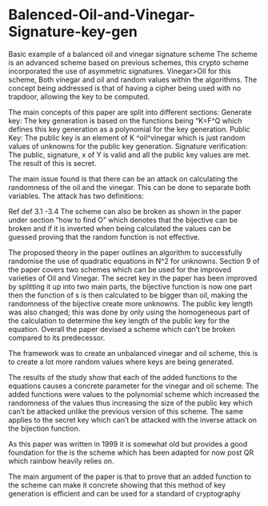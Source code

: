 # Balenced-Oil-and-Vinegar-Signature-key-gen
Basic example  of a balanced oil and vinegar signature scheme
The scheme is an advanced scheme based on previous schemes, this crypto scheme incorporated the use of asymmetric signatures.
Vinegar>Oil for this scheme, Both vinegar and oil and random values within the algorithms. 
The concept being addressed is that of having a cipher being used with no trapdoor, allowing the key to be computed. 

The main concepts of this paper are split into different sections:
Generate key:
The key generation is based on the functions being “K=F^Q  which defines this key generation as a polynomial for the key generation. 
Public Key:
The public key is an element of K ^oil^vinegar which is just random values of unknowns for the public key generation. 
Signature verification:
The public, signature, x of Y is valid and all the public key values are met. The result of this is secret. 


The main issue found is that there can be an attack on calculating the randomness of the oil and the vinegar. This can be done to separate both variables. The attack has two definitions:

Ref def 3.1 -3.4 
The scheme can also be broken as shown in the paper under section “how to find O” which denotes that the bijective can be broken and if it is inverted when being calculated the values can be guessed proving that the random function is not effective. 

The proposed theory in the paper outlines an algorithm to successfully randomise the use of quadratic equations in N^2 for unknowns. 
Section 9 of the paper covers two schemes which can be used for the improved varieties of Oil and Vinegar. 
The secret key in the paper has been improved by splitting it up into two main parts, the bijective function is now one part then the function of s is then calculated to be bigger than oil, making the randomness of the bijective create more unknowns. The public key length was also changed; this was done by only using the homogeneous part of the calculation to determine the key length of the public key for the equation. Overall the paper devised a scheme which can’t be broken compared to its predecessor. 

The framework was to create an unbalanced vinegar and oil scheme, this is to create a lot more random values where keys are being generated.

The results of the study show that each of the added functions to the equations causes a concrete parameter for the vinegar and oil scheme. The added functions were values to the polynomial scheme which increased the randomness of the values thus increasing the size of the public key which can’t be attacked unlike the previous version of this scheme. The same applies to the secret key which can’t be attacked with the inverse attack on the bijection function. 

As this paper was written in 1999 it is somewhat old but provides a good foundation for the is the scheme which has been adapted for now post QR which rainbow heavily relies on. 


The main argument of the paper is that to prove that an added function to the scheme can make it concrete showing that this method of key generation is efficient and can be used for a standard of cryptography

